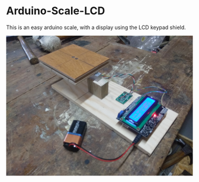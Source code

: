 # Arduino-Scale-LCD
This is an easy arduino scale, with a display using the LCD keypad shield.

![](Images/Demo_photo.jpg)
